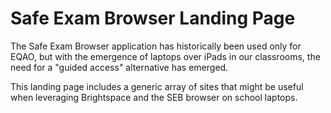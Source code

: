 # Safe Exam Browser Landing Page
The Safe Exam Browser application has historically been used only for EQAO, but with the emergence of laptops over iPads in our classrooms, the need for a "guided access" alternative has emerged. 

This landing page includes a generic array of sites that might be useful when leveraging Brightspace and the SEB browser on school laptops. 
